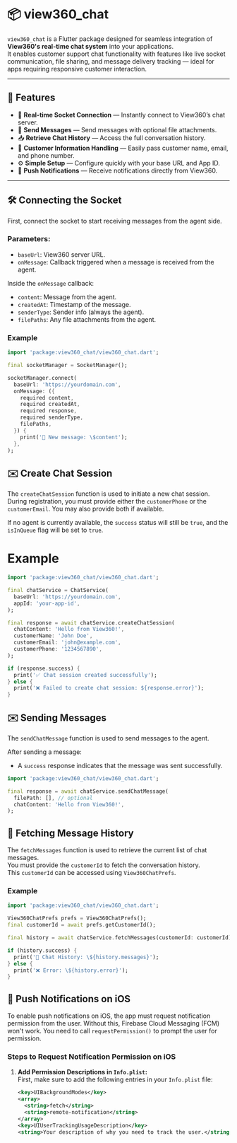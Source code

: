 <!--
This README describes the package. If you publish this package to pub.dev,
this README's contents appear on the landing page for your package.

For information about how to write a good package README, see the guide for
[writing package pages](https://dart.dev/tools/pub/writing-package-pages).

For general information about developing packages, see the Dart guide for
[creating packages](https://dart.dev/guides/libraries/create-packages)
and the Flutter guide for
[developing packages and plugins](https://flutter.dev/to/develop-packages).
-->

# 📦 view360_chat

`view360_chat` is a Flutter package designed for seamless integration of **View360's real-time chat system** into your applications.  
It enables customer support chat functionality with features like live socket communication, file sharing, and message delivery tracking — ideal for apps requiring responsive customer interaction.

---

## 🧩 Features

- 🔌 **Real-time Socket Connection** — Instantly connect to View360’s chat server.
- 💬 **Send Messages** — Send messages with optional file attachments.
- 📥 **Retrieve Chat History** — Access the full conversation history.
- 🧾 **Customer Information Handling** — Easily pass customer name, email, and phone number.
- ⚙️ **Simple Setup** — Configure quickly with your base URL and App ID.
- 📲 **Push Notifications** — Receive notifications directly from View360.

---

## 🛠️ Connecting the Socket

First, connect the socket to start receiving messages from the agent side.  

### Parameters:
- `baseUrl`:  View360 server URL.
- `onMessage`: Callback triggered when a message is received from the agent.

Inside the `onMessage` callback:
- `content`: Message from the agent.
- `createdAt`: Timestamp of the message.
- `senderType`: Sender info (always the agent).
- `filePaths`: Any file attachments from the agent.

### Example

```dart
import 'package:view360_chat/view360_chat.dart';

final socketManager = SocketManager();

socketManager.connect(
  baseUrl: 'https://yourdomain.com',
  onMessage: ({
    required content,
    required createdAt,
    required response,
    required senderType,
    filePaths,
  }) {
    print('📩 New message: \$content');
  },
);


```
## ✉️ Create Chat Session

The `createChatSession` function is used to initiate a new chat session. During registration, you must provide either the `customerPhone` or the `customerEmail`. You may also provide both if available.

If no agent is currently available, the `success` status will still be `true`, and the `isInQueue` flag will be set to `true`.

# Example

```dart
import 'package:view360_chat/view360_chat.dart';

final chatService = ChatService(
  baseUrl: 'https://yourdomain.com',
  appId: 'your-app-id',
);

final response = await chatService.createChatSession(
  chatContent: 'Hello from View360!',
  customerName: 'John Doe',
  customerEmail: 'john@example.com',
  customerPhone: '1234567890',
);

if (response.success) {
  print('✅ Chat session created successfully');
} else {
  print('❌ Failed to create chat session: ${response.error}');
}


```
## ✉️ Sending Messages

The `sendChatMessage` function is used to send messages to the agent.

After sending a message:
- A `success` response indicates that the message was sent successfully.

```dart
import 'package:view360_chat/view360_chat.dart';

final response = await chatService.sendChatMessage(
  filePath: [], // optional
  chatContent: 'Hello from View360!',
);
```
## 📜 Fetching Message History

The `fetchMessages` function is used to retrieve the current list of chat messages.  
You must provide the `customerId` to fetch the conversation history.  
This `customerId` can be accessed using `View360ChatPrefs`.

### Example

```dart
import 'package:view360_chat/view360_chat.dart';

View360ChatPrefs prefs = View360ChatPrefs();
final customerId = await prefs.getCustomerId();

final history = await chatService.fetchMessages(customerId: customerId);

if (history.success) {
  print('💬 Chat History: \${history.messages}');
} else {
  print('❌ Error: \${history.error}');
}
```

## 📲 Push Notifications on iOS

To enable push notifications on iOS, the app must request notification permission from the user. Without this, Firebase Cloud Messaging (FCM) won't work. You need to call `requestPermission()` to prompt the user for permission.

### Steps to Request Notification Permission on iOS

1. **Add Permission Descriptions in `Info.plist`:**  
   First, make sure to add the following entries in your `Info.plist` file:

   ```xml
   <key>UIBackgroundModes</key>
   <array>
     <string>fetch</string>
     <string>remote-notification</string>
   </array>
   <key>UIUserTrackingUsageDescription</key>
   <string>Your description of why you need to track the user.</string>


